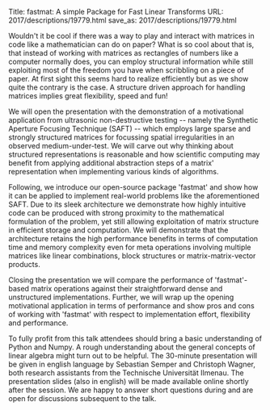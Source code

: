 Title: fastmat: A simple Package for Fast Linear Transforms
URL: 2017/descriptions/19779.html
save_as: 2017/descriptions/19779.html



Wouldn't it be cool if there was a way to play and interact with matrices in code like a mathematician can do on paper? What is so cool about that is, that instead of working with matrices as rectangles of numbers like a computer normally does, you can employ structural information while still exploiting most of the freedom you have when scribbling on a piece of paper. At first sight this seems hard to realize efficiently but as we show quite the contrary is the case. A structure driven approach for handling matrices implies great flexibility, speed and fun!

We will open the presentation with the demonstration of a motivational application from ultrasonic non-destructive testing -- namely the Synthetic Aperture Focusing Technique (SAFT) -- which employs large sparse and strongly structured matrices for focussing spatial irregularities in an observed medium-under-test. We will carve out why thinking about structured representations is reasonable and how scientific computing may benefit from applying additional abstraction steps of a matrix' representation when implementing various kinds of algorithms.

Following, we introduce our open-source package 'fastmat' and show how it can be applied to implement real-world problems like the aforementioned SAFT. Due to its sleek architecture we demonstrate how highly intuitive code can be produced with strong proximity to the mathematical formulation of the problem, yet still allowing exploitation of matrix structure in efficient storage and computation. We will demonstrate that the architecture retains the high performance benefits in terms of computation time and memory complexity even for meta operations involving multiple matrices like linear combinations, block structures or matrix-matrix-vector products.

Closing the presentation we will compare the performance of 'fastmat'-based matrix operations against their straightforward dense and unstructured implementations. Further, we will wrap up the opening motivational application in terms of performance and show pros and cons of working with 'fastmat' with respect to implementation effort, flexibility and performance.

To fully profit from this talk attendees should bring a basic understanding of Python and Numpy. A rough understanding about the general concepts of linear algebra might turn out to be helpful. The 30-minute presentation will be given in english language by Sebastian Semper and Christoph Wagner, both research assistants from the Technische Universität Ilmenau. The presentation slides (also in english) will be made available online shortly after the session. We are happy to answer short questions during and are open for discussions subsequent to the talk.
